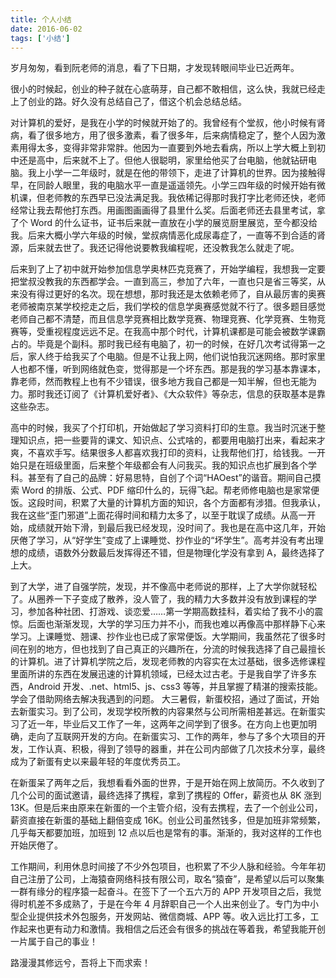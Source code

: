 ```yaml
---
title: 个人小结
date: 2016-06-02
tags: ['小结']
---
```


岁月匆匆，看到阮老师的消息，看了下日期，才发现转眼间毕业已近两年。

很小的时候起，创业的种子就在心底萌芽，自己都不敢相信，这么快，我就已经走上了创业的路。好久没有总结自己了，借这个机会总结总结。

对计算机的爱好，是我在小学的时候就开始了的。我曾经有个堂叔，他小时候有肾病，看了很多地方，用了很多激素，看了很多年，后来病情稳定了，整个人因为激素用得太多，变得非常非常胖。他因为一直要到外地去看病，所以上学大概上到初中还是高中，后来就不上了。但他人很聪明，家里给他买了台电脑，他就钻研电脑。我上小学一二年级时，就是在他的带领下，走进了计算机的世界。因为接触得早，在同龄人眼里，我的电脑水平一直是遥遥领先。小学三四年级的时候开始有微机课，但老师教的东西早已没法满足我。我依稀记得那时我打字比老师还快，老师经常让我去帮他打东西。用画图画画得了县里什么奖。后面老师还去县里考试，拿了个 Word 的什么证书，证书后来就一直放在小学的展览厨里展览，至今都没给我。后来大概小学六年级的时候，堂叔病情恶化成尿毒症了，一直等不到合适的肾源，后来就去世了。我还记得他说要教我编程呢，还没教我怎么就走了呢。

后来到了上了初中就开始参加信息学奥林匹克竞赛了，开始学编程，我想我一定要把堂叔没教我的东西都学会。一直到高三，参加了六年，一直也只是省三等奖，从来没有得过更好的名次。现在想想，那时我还是太依赖老师了，自从最厉害的奥赛老师被南京某学校挖走之后，我们学校的信息学奥赛感觉就不行了。很多题目感觉老师自己都不清楚，而且信息学竞赛相比数学竞赛、物理竞赛、化学竞赛、生物竞赛等，受重视程度远远不足。在我高中那个时代，计算机课都是可能会被数学课霸占的。毕竟是个副科。那时我已经有电脑了，初一的时候，在好几次考试得第一之后，家人终于给我买了个电脑。但是不让我上网，他们说怕我沉迷网络。那时家里人也都不懂，听到网络就色变，觉得那是一个坏东西。那是我的学习基本靠课本，靠老师，然而教程上也有不少错误，很多地方我自己都是一知半解，但也无能为力。那时我还订阅了《计算机爱好者》、《大众软件》等杂志，信息的获取基本是靠这些杂志。

高中的时候，我买了个打印机，开始做起了学习资料打印的生意。我当时沉迷于整理知识点，把一些要背的课文、知识点、公式啥的，都要用电脑打出来，看起来才爽，不喜欢手写。结果很多人都喜欢我打印的资料，让我帮他们打，给钱我。一开始只是在班级里面，后来整个年级都会有人问我买。我的知识点也扩展到各个学科。甚至有了自己的品牌：好易思特，自创了个词“HAOest”的谐音。期间自己摸索 Word 的排版、公式、PDF 缩印什么的，玩得飞起。帮老师修电脑也是家常便饭。这段时间，积累了大量的计算机方面的知识，各个方面都有涉猎。但我承认，我在这些“歪门邪道”上面花得时间和精力太多了，以至于耽误了成绩。从高一开始，成绩就开始下滑，到最后我已经发现，没时间了。我也是在高中这几年，开始厌倦了学习，从“好学生”变成了上课睡觉、抄作业的“坏学生”。高考并没有考出理想的成绩，语数外分数最后发挥得还不错，但是物理化学没有拿到 A，最终选择了上大。

到了大学，进了自强学院，发现，并不像高中老师说的那样，上了大学你就轻松了。从圈养一下子变成了散养，没人管了，我的精力大多数并没有放到课程的学习，参加各种社团、打游戏、谈恋爱……第一学期高数挂科，着实给了我不小的震惊。后面也渐渐发现，大学的学习压力并不小，而我也难以再像高中那样静下心来学习。上课睡觉、翘课、抄作业也已成了家常便饭。大学期间，我虽然花了很多时间在别的地方，但也找到了自己真正的兴趣所在，分流的时候我选择了自己最擅长的计算机。进了计算机学院之后，发现老师教的内容实在太过基础，很多选修课程里面所讲的东西在发展迅速的计算机领域，已经太过古老。于是我自学了许多东西，Android 开发、.net、html5、js、css3 等等，并且掌握了精湛的搜索技能。学会了借助网络去解决我遇到的问题。
大三暑假，新蛋校招，通过了面试，开始去新蛋实习。到了公司，发现学校所教的内容果然与公司所需相差甚远。在新蛋实习了近一年，毕业后又工作了一年，这两年之间学到了很多。在方向上也更加明确，走向了互联网开发的方向。在新蛋实习、工作的两年，参与了多个大项目的开发，工作认真、积极，得到了领导的器重，并在公司内部做了几次技术分享，最终成为了新蛋有史以来最年轻的年度优秀员工。

在新蛋呆了两年之后，我想看看外面的世界，于是开始在网上放简历。不久收到了几个公司的面试邀请，最终选择了携程，拿到了携程的 Offer，薪资也从 8K 涨到 13K。但是后来由原来在新蛋的一个主管介绍，没有去携程，去了一个创业公司，薪资直接在新蛋的基础上翻倍变成 16K。创业公司虽然钱多，但是加班非常频繁，几乎每天都要加班，加班到 12 点以后也是常有的事。渐渐的，我对这样的工作也开始厌倦了。

工作期间，利用休息时间接了不少外包项目，也积累了不少人脉和经验。今年年初自己注册了公司，上海猿奋网络科技有限公司，取名“猿奋”，是希望以后可以聚集一群有缘分的程序猿一起奋斗。在签下了一个五六万的 APP 开发项目之后，我觉得时机差不多成熟了，于是在今年 4 月辞职自己一个人出来创业了。专门为中小型企业提供技术外包服务，开发网站、微信商城、APP 等。收入远比打工多，工作起来也更有动力和激情。我相信之后还会有很多的挑战在等着我，希望我能开创一片属于自己的事业！

路漫漫其修远兮，吾将上下而求索！
